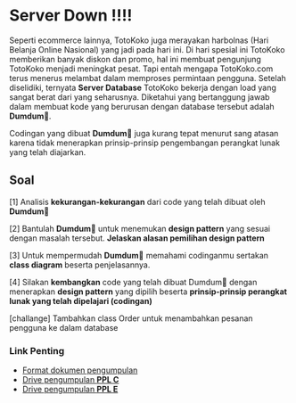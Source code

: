 # Server Down !!!!

Seperti ecommerce lainnya, TotoKoko juga merayakan harbolnas (Hari Belanja Online Nasional) yang jadi pada hari ini. Di hari spesial ini TotoKoko memberikan banyak diskon dan promo, hal ini membuat pengunjung TotoKoko menjadi meningkat pesat. Tapi entah mengapa TotoKoko.com terus menerus melambat dalam memproses permintaan pengguna. Setelah diselidiki, ternyata **Server Database** TotoKoko bekerja dengan load yang sangat berat dari yang seharusnya. Diketahui yang bertanggung jawab dalam membuat kode yang berurusan dengan database tersebut adalah **Dumdum**🐣.

Codingan yang dibuat **Dumdum**🐣 juga kurang tepat menurut sang atasan karena tidak menerapkan prinsip-prinsip pengembangan perangkat lunak yang telah diajarkan.

## Soal

[1] Analisis **kekurangan-kekurangan** dari code yang telah dibuat oleh **Dumdum**🐣

[2] Bantulah **Dumdum**🐣 untuk menemukan **design pattern** yang sesuai dengan masalah tersebut. **Jelaskan alasan pemilihan design pattern**

[3] Untuk mempermudah **Dumdum**🐣 memahami codinganmu sertakan **class diagram** beserta penjelasannya.

[4] Silakan **kembangkan** code yang telah dibuat Dumdum🐣 dengan menerapkan **design pattern** yang dipilih beserta **prinsip-prinsip perangkat lunak yang telah dipelajari (codingan)**

[challange] Tambahkan class Order untuk menambahkan pesanan pengguna ke dalam database

### Link Penting

- [Format dokumen pengumpulan](https://docs.google.com/document/d/1t-piv3Z_CU3R1L45v6HrQlZzaDVsgGQl2UVUzQLxa1U/edit?usp=sharing)
- [Drive pengumpulan **PPL C**](https://drive.google.com/drive/folders/1GIjjtXAQ8_zj4uXc7izCCYM4O86WxydE?usp=sharing)
- [Drive pengumpulan **PPL E**](https://drive.google.com/drive/folders/1Yaoyvwh0RoQJZ5xsg2OIGvWXl9s4IZBi?usp=sharing)
